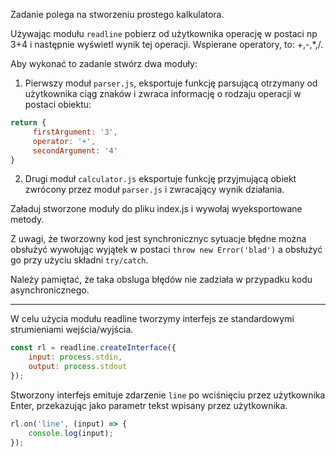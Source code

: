 Zadanie polega na stworzeniu prostego kalkulatora.

Używając modułu `readline` pobierz od użytkownika operację w postaci np 3+4 i następnie wyświetl wynik tej operacji. Wspierane operatory, to: +,-,*,/.


Aby wykonać to zadanie stwórz dwa moduły:
1. Pierwszy moduł `parser.js`, eksportuje funkcję parsującą otrzymany od użytkownika ciąg znaków i zwraca informację o rodzaju operacji w postaci obiektu:

```javascript
return {
     firstArgument: '3',
     operator: '+',
     secondArgument: '4'
}
```

2. Drugi moduł `calculator.js` eksportuje funkcję przyjmującą obiekt zwrócony przez moduł `parser.js` i zwracający wynik działania.

Załaduj stworzone moduły do pliku index.js i wywołaj wyeksportowane metody.

Z uwagi, że tworzowny kod jest synchronicznyc sytuacje błędne można obsłużyć wywołując wyjątek 
w postaci `throw new Error('blad')` a obsłużyć go przy użyciu składni `try/catch`. 

Należy pamiętać, że taka obsluga błędów nie zadziała w przypadku kodu asynchronicznego.

--------------

W celu użycia modułu readline tworzymy interfejs ze standardowymi strumieniami wejścia/wyjścia.

```javascript
const rl = readline.createInterface({
    input: process.stdin,
    output: process.stdout
});
```

Stworzony interfejs emituje zdarzenie `line` po wciśnięciu przez użytkownika Enter, przekazując jako parametr tekst wpisany przez użytkownika.

```javascript
rl.on('line', (input) => {   
    console.log(input);
});
```
